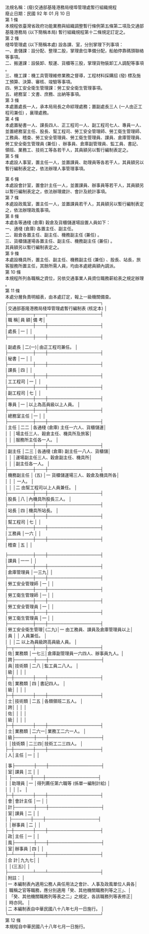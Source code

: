法規名稱：(廢)交通部基隆港務局棧埠管理處暫行組織規程  
廢止日期：民國 92 年 01 月 10 日  
第 1 條  
本規程依臺灣省政府功能業務與組織調整暫行條例第五條第二項及交通部  
基隆港務局 (以下簡稱本局) 暫行組織規程第十二條規定訂定之。  
第 2 條  
棧埠管理處 (以下簡稱本處) 設各課、室，分別掌理下列事項：  
一、倉儲課：設分配、整理二股，掌理倉位準備分配，船舶停靠碼頭聯絡  
等事項。  
二、搬運課：設裝卸、駁運、貨櫃等三股，掌理貨物裝卸工人調配等事項  
。  
三、機工課：機工具管理維修業務之督導，工程材料採購招 (發) 標及施  
工預算、決算、審核、竣驗等事項。  
四、勞工安全衛生管理課：勞工安全衛生管理事項。  
五、總務室：文書、庶務、出納等事項。  
第 3 條  
本處置處長一人，承本局局長之命綜理處務；置副處長三人 (一人由正工  
程司兼任) ，襄理處務。  
第 4 條  
本處置秘書一人、課長四人、正工程司一人、副工程司七人、專員一人、  
並置總務室主任、股長、幫工程司、勞工安全管理師、勞工衛生管理師、  
工務員、稽查、勞工安全管理員、勞工衛生管理員、課員、倉庫管理員、  
勞工安全衛生管理員 (兼任) 、辦事員、倉庫副管理員、監工員、書記、  
領班、業務工、技術工等各若干人，其員額另以暫行編制表定之。  
第 5 條  
本處設人事室，置主任一人，並置課員、助理員等各若干人，其員額另以  
暫行編制表定之，依法辦理人事管理事項。  


第 6 條  
本處設會計室，置會計主任一人，並置課員、辦事員等若干人，其員額另  
以暫行編制表定之，依法辦理歲計、會計及統計事項。  
第 7 條  
本處設政風室，置主任一人，並置課員若干人，其員額另以暫行編制表定  
之，依法辦理政風事項。  
第 8 條  
本處各等通棧 (倉庫) 穀倉及貨櫃儲運場設置人員如下：  
一、通棧 (倉庫) 各置主任、副主任。  
二、穀倉各置主任、副主任、機務副主任 (兼任) 。  
三、貨櫃儲運場各置主任、副主任、機務副主任 (兼任) 。  
其員額另以暫行編制表定之。  
第 9 條  
本處設機具所，置主任、副主任、機務副主任 (兼任) 、股長、站長，旅  
客服務所置主任，其餘所需人員，均由本處總員額內調派。  
第 10 條  
本規程所列各職稱之資位，另依交通事業人員資位職務薪給表之規定辦理  
。  
第 11 條  
本處分層負責明細表，由本處訂定，報上一級機關備查。  
┌──────────────────────────────┐  
│交通部基隆港務局棧埠管理處暫行編制表 (核定本) │  
├────────┬───┬─────────────────┤  
│職 稱│員 額│備 考│  
├────────┼───┼─────────────────┤  
│處長 │一 │ │  
├────────┼───┼─────────────────┤  


│副處長 │二(一)│由正工程司兼任。 │  
├────────┼───┼─────────────────┤  
│秘書 │一 │ │  
├────────┼───┼─────────────────┤  
│課長 │四 │ │  
├────────┼───┼─────────────────┤  
│工工程司 │一 │ │  
├────────┼───┼─────────────────┤  
│副工程司 │七 │ │  
├────────┼───┼─────────────────┤  
│專員 │一 │以上為高員級以上人員。 │  
├────────┼───┼─────────────────┤  
│總務室主任 │一 │ │  
├────────┼───┼─────────────────┤  
│主任 │二二 │各通棧 (倉庫) 主任一六人、貨櫃儲運│  
│ │ │場主任三人、穀倉主任、機具所及旅客│  
│ │ │服務所主任各一人。 │  
├────────┼───┼─────────────────┤  
│副主任 │二三 │各通棧 (倉庫) 副主任一八人、貨櫃儲│  
│ │ │運場副主任三人、穀倉副主任、機具所│  
│ │ │副主任各一人。 │  
├────────┼───┼─────────────────┤  
│機務副主任 │ (五) │一 貨櫃儲運場三人、穀倉及機具所各│  
│ │ │ 一人。 │  
│ │ │二 由幫工程司以上人員兼任。 │  
├────────┼───┼─────────────────┤  
│股長 │八 │內機具所股長三人。 │  
├────────┼───┼─────────────────┤  
│站長 │四 │機具所站長。 │  
├────────┼───┼─────────────────┤  
│幫工程司 │七 │ │  
├────────┼───┼─────────────────┤  
│工務員 │一六 │ │  
├────────┼───┼─────────────────┤  
│稽查 │五 │ │  


├────────┼───┼─────────────────┤  
│課員 │一一 │ │  
├────────┼───┼─────────────────┤  
│倉庫管理員 │一三九│ │  
├────────┼───┼─────────────────┤  
│勞工安全管理師 │一 │ │  
├────────┼───┼─────────────────┤  
│勞工衛生管理師 │一 │ │  
├────────┼───┼─────────────────┤  
│勞工安全管理員 │一 │ │  
├────────┼───┼─────────────────┤  
│勞工衛生管理員 │一 │ │  
├────────┼───┼─────────────────┤  
│勞工安全衛生管理│(二九)│一 由工務員、課員及倉庫管理員以上│  
│員 │ │ 人員兼任。 │  
│ │ │二 以上為員級跨高員級人員。 │  
├─┬──────┼───┼─────────────────┤  
│佐│業務類 │一七三│倉庫副管理員一六四人、辦事員九人。│  
│跨├──────┼───┼─────────────────┤  
│員│技術類 │二八 │監工員二八人。 │  
│級│ │ │ │  
├─┼──────┼───┼─────────────────┤  
│佐│業務類 │四 │書記四人。 │  
│級│ │ │ │  
├─┼──────┼───┼─────────────────┤  
│士│技術類 │二五 │各類領班二五人。 │  
│跨│ │ │ │  
│佐│ │ │ │  
│級│ │ │ │  
├─┼──────┼───┼─────────────────┤  
│士│業務類 │二六一│業務工二六一人。 │  
│級├──────┼───┼─────────────────┤  
│ │技術類 │二三四│技術工二三四人。 │  
├─┼──────┼───┼─────────────────┤  
│人│主任 │一 │ │  


│事├──────┼───┼─────────────────┤  
│室│課員 │三 │ │  
│ ├──────┼───┼─────────────────┤  
│ │助理員 │一 │得列薦任第六職等 (係單一編制計給) │  
│ │ │ │。 │  
├─┼──────┼───┼─────────────────┤  
│會│會計主任 │一 │ │  
│計├──────┼───┼─────────────────┤  
│室│課員 │二 │ │  
│ ├──────┼───┼─────────────────┤  
│ │辦事員 │二 │ │  
├─┼──────┼───┼─────────────────┤  
│政│主任 │一 │ │  
│風├──────┼───┼─────────────────┤  
│室│辦事員 │四 │ │  
├─┴──────┼───┼─────────────────┤  
│合 計│九九七│ │  
│ │(三五)│ │  
├────────┴───┴─────────────────┤  
│附註： │  
│一 本編制表內適用公務人員任用法之會計、人事及政風單位人員各│  
│ 職稱之官等職務，應分別適用「癸、其他機關職務列等之三」、│  
│ 「癸、其他機關職務列等表之二」之規定，各該職務列等表修正│  
│ 時亦同。 │  
│二 本編制表自中華民國八十八年七月一日施行。 │  
└──────────────────────────────┘  
第 12 條  
本規程自中華民國八十八年七月一日施行。  


